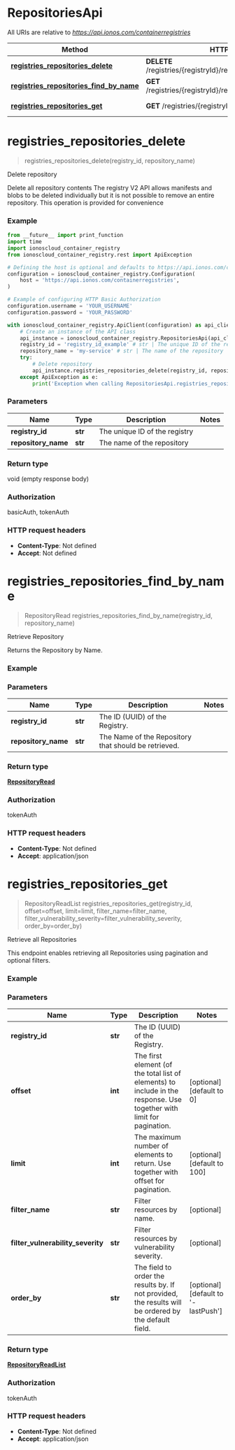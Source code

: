 # RepositoriesApi

All URIs are relative to *https://api.ionos.com/containerregistries*

| Method | HTTP request | Description |
| ------------- | ------------- | ------------- |
| [**registries_repositories_delete**](RepositoriesApi.md#registries_repositories_delete) | **DELETE** /registries/{registryId}/repositories/{repositoryName} | Delete repository |
| [**registries_repositories_find_by_name**](RepositoriesApi.md#registries_repositories_find_by_name) | **GET** /registries/{registryId}/repositories/{repositoryName} | Retrieve Repository |
| [**registries_repositories_get**](RepositoriesApi.md#registries_repositories_get) | **GET** /registries/{registryId}/repositories | Retrieve all Repositories |


# **registries_repositories_delete**
> registries_repositories_delete(registry_id, repository_name)

Delete repository

Delete all repository contents    The registry V2 API allows manifests and blobs to be deleted individually but it is not possible to remove an entire repository.   This operation is provided for convenience

### Example

```python
from __future__ import print_function
import time
import ionoscloud_container_registry
from ionoscloud_container_registry.rest import ApiException

# Defining the host is optional and defaults to https://api.ionos.com/containerregistries
configuration = ionoscloud_container_registry.Configuration(
    host = 'https://api.ionos.com/containerregistries',
)

# Example of configuring HTTP Basic Authorization
configuration.username = 'YOUR_USERNAME'
configuration.password = 'YOUR_PASSWORD'

with ionoscloud_container_registry.ApiClient(configuration) as api_client:
    # Create an instance of the API class
    api_instance = ionoscloud_container_registry.RepositoriesApi(api_client)
    registry_id = 'registry_id_example' # str | The unique ID of the registry
    repository_name = 'my-service' # str | The name of the repository
    try:
        # Delete repository
        api_instance.registries_repositories_delete(registry_id, repository_name)
    except ApiException as e:
        print('Exception when calling RepositoriesApi.registries_repositories_delete: %s\n' % e)
```

### Parameters

| Name | Type | Description  | Notes |
| ------------- | ------------- | ------------- | ------------- |
| **registry_id** | **str**| The unique ID of the registry |  |
| **repository_name** | **str**| The name of the repository |  |

### Return type

void (empty response body)

### Authorization

basicAuth, tokenAuth

### HTTP request headers

 - **Content-Type**: Not defined
 - **Accept**: Not defined

# **registries_repositories_find_by_name**
> RepositoryRead registries_repositories_find_by_name(registry_id, repository_name)

Retrieve Repository

Returns the Repository by Name.

### Example

### Parameters

| Name | Type | Description  | Notes |
| ------------- | ------------- | ------------- | ------------- |
| **registry_id** | **str**| The ID (UUID) of the Registry. |  |
| **repository_name** | **str**| The Name of the Repository that should be retrieved. |  |

### Return type

[**RepositoryRead**](../models/RepositoryRead.md)

### Authorization

tokenAuth

### HTTP request headers

 - **Content-Type**: Not defined
 - **Accept**: application/json

# **registries_repositories_get**
> RepositoryReadList registries_repositories_get(registry_id, offset=offset, limit=limit, filter_name=filter_name, filter_vulnerability_severity=filter_vulnerability_severity, order_by=order_by)

Retrieve all Repositories

This endpoint enables retrieving all Repositories using pagination and optional filters. 

### Example

### Parameters

| Name | Type | Description  | Notes |
| ------------- | ------------- | ------------- | ------------- |
| **registry_id** | **str**| The ID (UUID) of the Registry. |  |
| **offset** | **int**| The first element (of the total list of elements) to include in the response. Use together with limit for pagination. | [optional] [default to 0] |
| **limit** | **int**| The maximum number of elements to return. Use together with offset for pagination. | [optional] [default to 100] |
| **filter_name** | **str**| Filter resources by name. | [optional]  |
| **filter_vulnerability_severity** | **str**| Filter resources by vulnerability severity. | [optional]  |
| **order_by** | **str**| The field to order the results by. If not provided, the results will be ordered by the default field. | [optional] [default to &#39;-lastPush&#39;] |

### Return type

[**RepositoryReadList**](../models/RepositoryReadList.md)

### Authorization

tokenAuth

### HTTP request headers

 - **Content-Type**: Not defined
 - **Accept**: application/json

